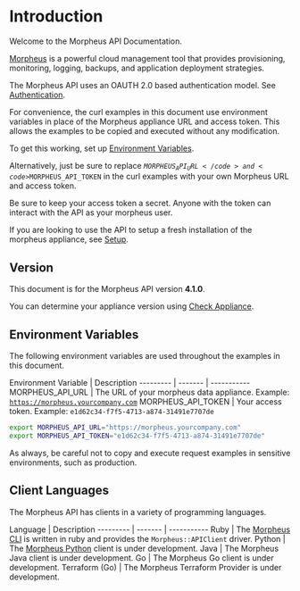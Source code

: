 # Introduction

Welcome to the Morpheus API Documentation. 

[Morpheus](https://www.morpheusdata.com/) is a powerful cloud management tool that provides provisioning, monitoring, logging, backups, and application deployment strategies.

The Morpheus API uses an OAUTH 2.0 based authentication model.  See [Authentication](#authentication).

For convenience, the curl examples in this document use environment variables in place of the Morpheus appliance URL and access token. This allows the examples to be copied and executed without any modification.

To get this working, set up [Environment Variables](#environment-variables).

Alternatively, just be sure to replace <code>$MORPHEUS_API_URL</code> and <code>$MORPHEUS_API_TOKEN</code> in the curl examples with your own Morpheus URL and access token.

<aside class="info">
Be sure to keep your access token a secret. Anyone with the token can interact with the API as your morpheus user.
</aside>

If you are looking to use the API to setup a fresh installation of the morpheus appliance, see [Setup](#setup).

## Version

This document is for the Morpheus API version **4.1.0**.

You can determine your appliance version using [Check Appliance](#check-appliance).

## Environment Variables

The following environment variables are used throughout the examples in this document.

Environment Variable | Description
--------- | ------- | -----------
MORPHEUS_API_URL | The URL of your morpheus data appliance. Example: <code>https://morpheus.yourcompany.com</code>
MORPHEUS_API_TOKEN | Your access token. Example: <code>e1d62c34-f7f5-4713-a874-31491e7707de</code>

```bash
export MORPHEUS_API_URL="https://morpheus.yourcompany.com"
export MORPHEUS_API_TOKEN="e1d62c34-f7f5-4713-a874-31491e7707de"
```

<aside class="info">
As always, be careful not to copy and execute request examples in sensitive environments, such as production.
</aside>

## Client Languages

The Morpheus API has clients in a variety of programming languages.

Language | Description
--------- | ------- | -----------
Ruby | The [Morpheus CLI](https://github.com/gomorpheus/morpheus-cli/) is written in ruby and provides the `Morpheus::APIClient` driver.
Python | The [Morpheus Python](#morpheus-python) client is under development.
Java | The Morpheus Java client is under development.
Go | The Morpheus Go client is under development.
Terraform (Go) | The Morpheus Terraform Provider is under development.

